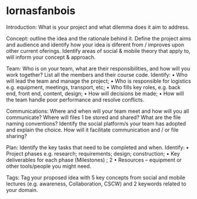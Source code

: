 # lornasfanbois

Introduction: What is your project and what dilemma does it aim to address.

Concept: outline the idea and the rationale behind it. Define the project aims and audience and identify how your idea is diferent from / improves upon other current oferings. Identify areas of social & mobile theory that apply to, will inform your concept & approach.

Team: Who is on your team, what are their responsibilities, and how will you work together? List all the members and their course code. Identify: • Who will lead the team and manage the project; • Who is responsible for logistics e.g. equipment, meetings, transport, etc; • Who fills key roles, e.g. back end, front end, content, design; • How will decisions be made; • How will the team handle poor performance and resolve conflicts.

Communications: Where and when will your team meet and how will you all communicate? Where will files 1 be stored and shared? What are the file naming conventions? Identify the social platform/s your team has adopted and explain the choice. How will it facilitate communication and / or file sharing?

Plan: Identify the key tasks that need to be completed and when. Identify: • Project phases e.g. research; requirements; design; construction; • Key deliverables for each phase (Milestones) ; 2 • Resources – equipment or other tools/people you might need.

Tags: Tag your proposed idea with 5 key concepts from social and mobile lectures (e.g. awareness, Collaboration, CSCW) and 2 keywords related to your domain.
